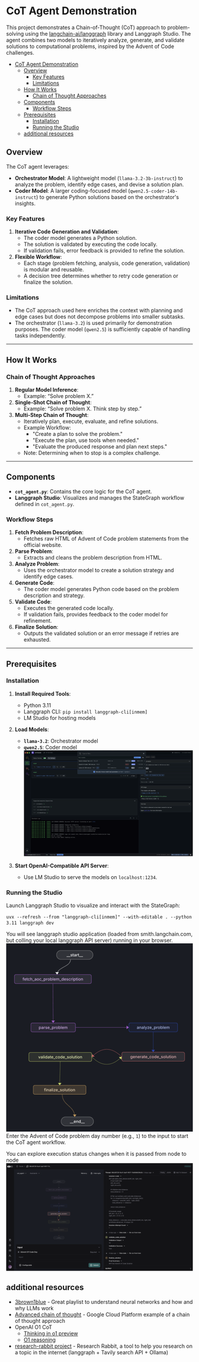 # CoT Agent Demonstration

This project demonstrates a Chain-of-Thought (CoT) approach to problem-solving using the [langchain-ai/langgraph](https://github.com/langchain-ai/langgraph) library and Langgraph Studio. The agent combines two models to iteratively analyze, generate, and validate solutions to computational problems, inspired by the Advent of Code challenges. 

<!-- TOC -->
* [CoT Agent Demonstration](#cot-agent-demonstration)
  * [Overview](#overview)
    * [Key Features](#key-features)
    * [Limitations](#limitations)
  * [How It Works](#how-it-works)
    * [Chain of Thought Approaches](#chain-of-thought-approaches)
  * [Components](#components)
    * [Workflow Steps](#workflow-steps)
  * [Prerequisites](#prerequisites)
    * [Installation](#installation)
    * [Running the Studio](#running-the-studio)
  * [additional resources](#additional-resources)
<!-- TOC -->

## Overview

The CoT agent leverages:
- **Orchestrator Model**: A lightweight model (`llama-3.2-3b-instruct`) to analyze the problem, identify edge cases, and devise a solution plan.
- **Coder Model**: A larger coding-focused model (`qwen2.5-coder-14b-instruct`) to generate Python solutions based on the orchestrator's insights.

### Key Features
1. **Iterative Code Generation and Validation**:
   - The coder model generates a Python solution.
   - The solution is validated by executing the code locally.
   - If validation fails, error feedback is provided to refine the solution.
2. **Flexible Workflow**:
   - Each stage (problem fetching, analysis, code generation, validation) is modular and reusable.
   - A decision tree determines whether to retry code generation or finalize the solution.

### Limitations
- The CoT approach used here enriches the context with planning and edge cases but does not decompose problems into smaller subtasks.
- The orchestrator (`llama-3.2`) is used primarily for demonstration purposes. The coder model (`qwen2.5`) is sufficiently capable of handling tasks independently.

---

## How It Works

### Chain of Thought Approaches
1. **Regular Model Inference**:
   - Example: “Solve problem X.”
2. **Single-Shot Chain of Thought**:
   - Example: “Solve problem X. Think step by step.”
3. **Multi-Step Chain of Thought**:
   - Iteratively plan, execute, evaluate, and refine solutions.
   - Example Workflow:
     - "Create a plan to solve the problem."
     - "Execute the plan, use tools when needed."
     - "Evaluate the produced response and plan next steps."
   - Note: Determining when to stop is a complex challenge.

---

## Components


- **`cot_agent.py`**: Contains the core logic for the CoT agent.
- **Langgraph Studio**: Visualizes and manages the StateGraph workflow defined in `cot_agent.py`.

### Workflow Steps
1. **Fetch Problem Description**:
   - Fetches raw HTML of Advent of Code problem statements from the official website.
2. **Parse Problem**:
   - Extracts and cleans the problem description from HTML.
3. **Analyze Problem**:
   - Uses the orchestrator model to create a solution strategy and identify edge cases.
4. **Generate Code**:
   - The coder model generates Python code based on the problem description and strategy.
5. **Validate Code**:
   - Executes the generated code locally.
   - If validation fails, provides feedback to the coder model for refinement.
6. **Finalize Solution**:
   - Outputs the validated solution or an error message if retries are exhausted.

---

## Prerequisites

### Installation
1. **Install Required Tools**:
   - Python 3.11
   - Langgraph CLI: `pip install langgraph-cli[inmem]`
   - LM Studio for hosting models

2. **Load Models**:
   - **`llama-3.2`**: Orchestrator model
   - **`qwen2.5`**: Coder model
![LMStudio - start server and load models](https://raw.githubusercontent.com/zhirafovod/shtuff/main/images/LMStudio-models.png)

3. **Start OpenAI-Compatible API Server**:
   - Use LM Studio to serve the models on `localhost:1234`.

### Running the Studio
Launch Langgraph Studio to visualize and interact with the StateGraph:
```shell
uvx --refresh --from "langgraph-cli[inmem]" --with-editable . --python 3.11 langgraph dev
```
You will see langgraph studio application (loaded from smith.langchain.com, but colling your local langgraph API server) running in your browser.  
![cot_agent langGraph](https://raw.githubusercontent.com/zhirafovod/shtuff/main/images/graph.png)
Enter the Advent of Code problem day number (e.g., `1`) to the input to start the CoT agent workflow.

You can explore execution status changes when it is passed from node to node
![Explore execution status passed from node to node](https://raw.githubusercontent.com/zhirafovod/shtuff/main/images/langgraph-execution-state.png)

## additional resources
- [3brown1blue](https://www.youtube.com/watch?v=aircAruvnKk&list=PLZHQObOWTQDNU6R1_67000Dx_ZCJB-3pi) - Great playlist to understand neural networks and how and why LLMs work
- [Advanced chain of thought](https://github.com/GoogleCloudPlatform/generative-ai/blob/main/language/prompts/examples/chain_of_thought_react.ipynb) - Google Cloud Platform example of a chain of thought approach
- OpenAI O1 CoT
  - [Thinking in o1 preview](https://openai.com/index/introducing-openai-o1-preview/)
  - [O1 reasoning](https://platform.openai.com/docs/guides/reasoning)
- [research-rabbit project](https://github.com/langchain-ai/research-rabbit) - Research Rabbit, a tool to help you research on a topic in the internet (langgraph + Tavily search API + Ollama)
